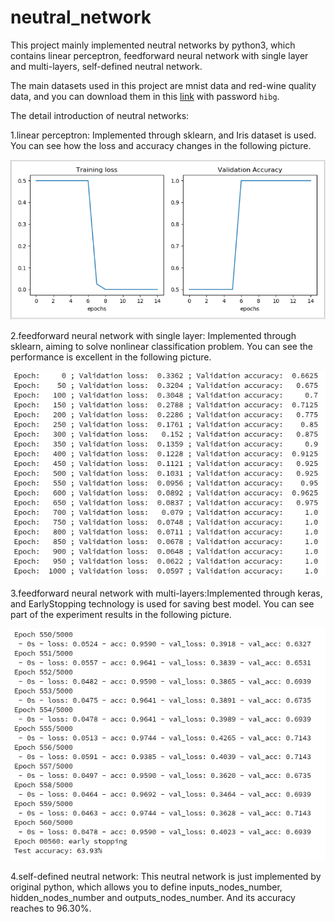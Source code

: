 # neutral_network

This project mainly implemented neutral networks by python3, which contains linear perceptron, feedforward neural network with single layer and multi-layers, self-defined neutral network.

The main datasets used in this project are mnist data and red-wine quality data, and you can download them in this [link](https://pan.baidu.com/s/1UmeCX9inga1aTYdCNcfqiw) with password `hibg`.

The detail introduction of neutral networks:

1.linear perceptron: Implemented through sklearn, and Iris dataset is used. You can see how the loss and accuracy changes in the following picture.

![Iris_loss_and_accuracy.PNG](https://github.com/jackandsnow/neutral_network/raw/master/images/Iris_loss_and_accuracy.PNG)

2.feedforward neural network with single layer: Implemented through sklearn, aiming to solve nonlinear classification problem. You can see the performance is excellent in the following picture. 

![fnn_ with_multi_layers.PNG](https://github.com/jackandsnow/neutral_network/raw/master/images/fnn_with_single_layer.PNG)


3.feedforward neural network with multi-layers:Implemented through keras, and EarlyStopping technology is used for saving best model. You can see part of the experiment results in the following picture.

![fnn_ with_multi_layers.PNG](https://github.com/jackandsnow/neutral_network/raw/master/images/fnn_with_multi_layers.PNG)


4.self-defined neutral network: This neutral network is just implemented by original python, which allows you to define inputs_nodes_number, hidden_nodes_number and outputs_nodes_number. And its accuracy reaches to 96.30%.
